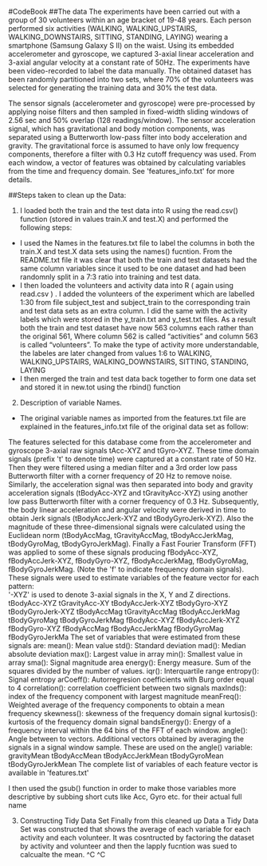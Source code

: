 #CodeBook
##The data 
The experiments have been carried out with a group of 30 volunteers within an age bracket of 19-48 years. Each person performed six activities (WALKING, WALKING_UPSTAIRS, WALKING_DOWNSTAIRS, SITTING, STANDING, LAYING) wearing a smartphone (Samsung Galaxy S II) on the waist. Using its embedded accelerometer and gyroscope, we captured 3-axial linear acceleration and 3-axial angular velocity at a constant rate of 50Hz. The experiments have been video-recorded to label the data manually. The obtained dataset has been randomly partitioned into two sets, where 70% of the volunteers was selected for generating the training data and 30% the test data. 

The sensor signals (accelerometer and gyroscope) were pre-processed by applying noise filters and then sampled in fixed-width sliding windows of 2.56 sec and 50% overlap (128 readings/window). The sensor acceleration signal, which has gravitational and body motion components, was separated using a Butterworth low-pass filter into body acceleration and gravity. The gravitational force is assumed to have only low frequency components, therefore a filter with 0.3 Hz cutoff frequency was used. From each window, a vector of features was obtained by calculating variables from the time and frequency domain. See 'features_info.txt' for more details.

##Steps taken to clean up the Data:
1)  I loaded both the train and the test data into R using the read.csv() function (stored  in values train.X and test.X) and performed the following steps:
-	I used the Names in the features.txt file to label the columns in both the train.X and test.X data sets using the names() fucntion. From the README.txt file it was clear that both the train and test datasets had the same column variables since it used to be one dataset and had been randomnly split in a 7:3 ratio into training and test data.
-	I then  loaded the volunteers and activity data into R ( again using read.csv ) . I added the volunteers of the experiment which are labelled 1:30 from file subject_test and subject_train to the corresponding train and test data sets as an extra column. I did the same with the activity labels which were stored in the y_train.txt and y_test.txt files. As a result both the train and test dataset have now 563 columns each rather than the original 561, Where column 562 is called “activities” and column 563 is called “volunteers”.
 To make the type of activity more understandable, the labeles are later changed from values 1:6 to WALKING, WALKING_UPSTAIRS, WALKING_DOWNSTAIRS, SITTING, STANDING, LAYING
-	I then merged the train and test data back together to form one data set and stored it in new.tot using the rbind() function

2) Description of variable Names.
-  The original variable names as imported from the features.txt file are explained in the features_info.txt file of the original data set as follow:

The features selected for this database come from the accelerometer and gyroscope 3-axial raw signals tAcc-XYZ and tGyro-XYZ. These time domain signals (prefix 't' to denote time) were captured at a constant rate of 50 Hz. Then they were filtered using a median filter and a 3rd order low pass Butterworth filter with a corner frequency of 20 Hz to remove noise. Similarly, the acceleration signal was then separated into body and gravity acceleration signals (tBodyAcc-XYZ and tGravityAcc-XYZ) using another low pass Butterworth filter with a corner frequency of 0.3 Hz. 
Subsequently, the body linear acceleration and angular velocity were derived in time to obtain Jerk signals (tBodyAccJerk-XYZ and tBodyGyroJerk-XYZ). Also the magnitude of these three-dimensional signals were calculated using the Euclidean norm (tBodyAccMag, tGravityAccMag, tBodyAccJerkMag, tBodyGyroMag, tBodyGyroJerkMag). 
Finally a Fast Fourier Transform (FFT) was applied to some of these signals producing fBodyAcc-XYZ, fBodyAccJerk-XYZ, fBodyGyro-XYZ, fBodyAccJerkMag, fBodyGyroMag, fBodyGyroJerkMag. (Note the 'f' to indicate frequency domain signals). 
These signals were used to estimate variables of the feature vector for each pattern:  
'-XYZ' is used to denote 3-axial signals in the X, Y and Z directions.
tBodyAcc-XYZ
tGravityAcc-XY
tBodyAccJerk-XYZ
tBodyGyro-XYZ
tBodyGyroJerk-XYZ
tBodyAccMag
tGravityAccMag
tBodyAccJerkMag
tBodyGyroMag
tBodyGyroJerkMag
fBodyAcc-XYZ
fBodyAccJerk-XYZ
fBodyGyro-XYZ
fBodyAccMag
fBodyAccJerkMag
fBodyGyroMag
fBodyGyroJerkMa
The set of variables that were estimated from these signals are: 
mean(): Mean value
std(): Standard deviation
mad(): Median absolute deviation 
max(): Largest value in array
min(): Smallest value in array
sma(): Signal magnitude area
energy(): Energy measure. Sum of the squares divided by the number of values. 
iqr(): Interquartile range 
entropy(): Signal entropy
arCoeff(): Autorregresion coefficients with Burg order equal to 4
correlation(): correlation coefficient between two signals
maxInds(): index of the frequency component with largest magnitude
meanFreq(): Weighted average of the frequency components to obtain a mean frequency
skewness(): skewness of the frequency domain signal
kurtosis(): kurtosis of the frequency domain signal 
bandsEnergy(): Energy of a frequency interval within the 64 bins of the FFT of each window.
angle(): Angle between to vectors.
Additional vectors obtained by averaging the signals in a signal window sample. These are used on the angle() variable:
gravityMean
tBodyAccMean
tBodyAccJerkMean
tBodyGyroMean
tBodyGyroJerkMean
The complete list of variables of each feature vector is available in 'features.txt'


I then used the gsub() function in order to make those variables more descriptive by subbing short cuts like Acc, Gyro etc. for their actual full name

3) Constructing  Tidy Data Set
Finally from this cleaned up Data a Tidy Data Set was constructed that shows the average of each variable for each activity and each volunteer. It was cosntructed by factoring the dataset by activity and volunteer and  then the lapply fucntion was sued to calcualte the mean.
^C
^C

